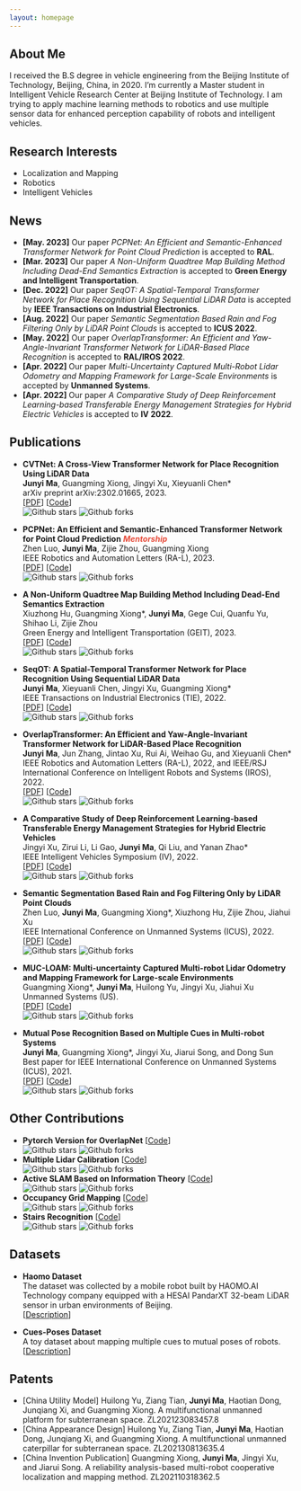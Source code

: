 ```yaml
---
layout: homepage
---
```


## About Me

I received the B.S degree in vehicle engineering from the Beijing Institute of Technology, Beijing, China, in 2020. I’m currently a Master student in Intelligent Vehicle Research Center at Beijing Institute of Technology. I am trying to apply machine learning methods to robotics and use multiple sensor data for enhanced perception capability of robots and intelligent vehicles.


## Research Interests

- Localization and Mapping
- Robotics
- Intelligent Vehicles

## News
- **[May. 2023]** Our paper _PCPNet: An Efficient and Semantic-Enhanced Transformer Network for Point Cloud Prediction_ is accepted to **RAL**.
- **[Mar. 2023]** Our paper _A Non-Uniform Quadtree Map Building Method Including Dead-End Semantics Extraction_ is accepted to **Green Energy and Intelligent Transportation**.
- **[Dec. 2022]** Our paper _SeqOT: A Spatial-Temporal Transformer Network for Place Recognition Using Sequential LiDAR Data_ is accepted by **IEEE Transactions on Industrial Electronics**.
- **[Aug. 2022]** Our paper _Semantic Segmentation Based Rain and Fog Filtering Only by LiDAR Point Clouds_ is accepted to **ICUS 2022**.
- **[May. 2022]** Our paper _OverlapTransformer: An Efficient and Yaw-Angle-Invariant Transformer Network for LiDAR-Based Place Recognition_ is accepted to **RAL/IROS 2022**.
- **[Apr. 2022]** Our paper _Multi-Uncertainty Captured Multi-Robot Lidar Odometry and Mapping Framework for Large-Scale Environments_ is accepted by **Unmanned Systems**.
- **[Apr. 2022]** Our paper _A Comparative Study of Deep Reinforcement Learning-based Transferable Energy Management Strategies for Hybrid Electric Vehicles_ is accepted to **IV 2022**.

## Publications

- **CVTNet: A Cross-View Transformer Network for Place Recognition Using LiDAR Data**
  <br>
  **Junyi Ma**, Guangming Xiong, Jingyi Xu, Xieyuanli Chen* 
  <br>
  arXiv preprint arXiv:2302.01665, 2023.
  <br>
  [[PDF](https://arxiv.org/pdf/2302.01665.pdf)]  [[Code](https://github.com/BIT-MJY/CVTNet)]  
  ![Github stars](https://img.shields.io/github/stars/BIT-MJY/CVTNet.svg)  ![Github forks](https://img.shields.io/github/forks/BIT-MJY/CVTNet.svg)   

- **PCPNet: An Efficient and Semantic-Enhanced Transformer Network for Point Cloud Prediction** <strong><i style="color:#e74d3c">Mentorship</i></strong>
  <br>
  Zhen Luo, **Junyi Ma**, Zijie Zhou, Guangming Xiong 
  <br>
  IEEE Robotics and Automation Letters (RA-L), 2023.
  <br>
  [[PDF](https://arxiv.org/abs/2304.07773)]  [[Code](https://github.com/Blurryface0814/PCPNet)]  
  ![Github stars](https://img.shields.io/github/stars/Blurryface0814/PCPNet.svg)  ![Github forks](https://img.shields.io/github/forks/Blurryface0814/PCPNet.svg)  

- **A Non-Uniform Quadtree Map Building Method Including Dead-End Semantics Extraction**
  <br>
  Xiuzhong Hu, Guangming Xiong*, **Junyi Ma**, Gege Cui, Quanfu Yu, Shihao Li, Zijie Zhou
  <br>
  Green Energy and Intelligent Transportation (GEIT), 2023.
  <br>
  [[PDF](https://www.sciencedirect.com/science/article/pii/S2773153723000075?via%3Dihub)]  [[Code](https://github.com/biter0088/Non-uniform-quadtree-map)]  
  ![Github stars](https://img.shields.io/github/stars/biter0088/Non-uniform-quadtree-map.svg)  ![Github forks](https://img.shields.io/github/forks/biter0088/Non-uniform-quadtree-map.svg)   


- **SeqOT: A Spatial-Temporal Transformer Network for Place Recognition Using Sequential LiDAR Data**
  <br>
  **Junyi Ma**, Xieyuanli Chen, Jingyi Xu, Guangming Xiong* 
  <br>
  IEEE Transactions on Industrial Electronics (TIE), 2022.
  <br>
  [[PDF](https://ieeexplore.ieee.org/document/9994714)]  [[Code](https://github.com/BIT-MJY/SeqOT)]  
  ![Github stars](https://img.shields.io/github/stars/BIT-MJY/SeqOT.svg)  ![Github forks](https://img.shields.io/github/forks/BIT-MJY/SeqOT.svg)   

- **OverlapTransformer: An Efficient and Yaw-Angle-Invariant Transformer Network for LiDAR-Based Place Recognition**
  <br>
  **Junyi Ma**, Jun Zhang, Jintao Xu, Rui Ai, Weihao Gu, and Xieyuanli Chen* 
  <br>
  IEEE Robotics and Automation Letters (RA-L), 2022, and IEEE/RSJ International Conference on Intelligent Robots and Systems (IROS), 2022.
  <br>
  [[PDF](https://arxiv.org/pdf/2203.03397.pdf)]  [[Code](https://github.com/haomo-ai/OverlapTransformer)]  
  ![Github stars](https://img.shields.io/github/stars/haomo-ai/OverlapTransformer.svg)  ![Github forks](https://img.shields.io/github/forks/haomo-ai/OverlapTransformer.svg)   
   
- **A Comparative Study of Deep Reinforcement Learning-based Transferable Energy Management Strategies for Hybrid Electric Vehicles**
  <br>
  Jingyi Xu, Zirui Li, Li Gao, **Junyi Ma**, Qi Liu, and Yanan Zhao* 
  <br>
  IEEE Intelligent Vehicles Symposium (IV), 2022.
  <br>
  [[PDF](https://ieeexplore.ieee.org/document/9827042)]  [[Code](https://github.com/BIT-XJY/RL-based-Transferable-EMS)]  
  ![Github stars](https://img.shields.io/github/stars/BIT-XJY/RL-based-Transferable-EMS.svg)  ![Github forks](https://img.shields.io/github/forks/BIT-XJY/RL-based-Transferable-EMS.svg)  

- **Semantic Segmentation Based Rain and Fog Filtering Only by LiDAR Point Clouds**
  <br>
  Zhen Luo, **Junyi Ma**, Guangming Xiong*, Xiuzhong Hu, Zijie Zhou, Jiahui Xu 
  <br>
  IEEE International Conference on Unmanned Systems (ICUS), 2022.
  <br>
  [[PDF](https://ieeexplore.ieee.org/document/9986567)]  [[Code](https://github.com/Blurryface0814/SunnyNet)]  
  ![Github stars](https://img.shields.io/github/stars/Blurryface0814/SunnyNet.svg)  ![Github forks](https://img.shields.io/github/forks/Blurryface0814/SunnyNet.svg)  

- **MUC-LOAM: Multi-uncertainty Captured Multi-robot Lidar Odometry and Mapping Framework for Large-scale Environments**
  <br>
  Guangming Xiong*, **Junyi Ma**, Huilong Yu, Jingyi Xu, Jiahui Xu
  <br>
  Unmanned Systems (US).
  <br>
  [[PDF](https://www.worldscientific.com/doi/abs/10.1142/S2301385023410030)] [[Code](https://github.com/BIT-MJY/Mutual-Pose-Recognition-Based-on-Multiple-Cues-in-MRS)]    
  ![Github stars](https://img.shields.io/github/stars/BIT-MJY/Mutual-Pose-Recognition-Based-on-Multiple-Cues-in-MRS.svg)  ![Github forks](https://img.shields.io/github/forks/BIT-MJY/Mutual-Pose-Recognition-Based-on-Multiple-Cues-in-MRS.svg)    
  
- **Mutual Pose Recognition Based on Multiple Cues in Multi-robot Systems**
  <br>
  **Junyi Ma**, Guangming Xiong*, Jingyi Xu, Jiarui Song, and Dong Sun
  <br>
  Best paper for IEEE International Conference on Unmanned Systems (ICUS), 2021.
  <br>
  [[PDF](https://ieeexplore.ieee.org/document/9641141)] [[Code](https://github.com/BIT-MJY/Mutual-Pose-Recognition-Based-on-Multiple-Cues-in-MRS)]  
  ![Github stars](https://img.shields.io/github/stars/BIT-MJY/Mutual-Pose-Recognition-Based-on-Multiple-Cues-in-MRS.svg)  ![Github forks](https://img.shields.io/github/forks/BIT-MJY/Mutual-Pose-Recognition-Based-on-Multiple-Cues-in-MRS.svg)    

## Other Contributions
- **Pytorch Version for OverlapNet** [[Code](https://github.com/PRBonn/OverlapNet)]  
![Github stars](https://img.shields.io/github/stars/PRBonn/OverlapNet.svg)  ![Github forks](https://img.shields.io/github/forks/PRBonn/OverlapNet.svg)   
- **Multiple Lidar Calibration**  [[Code](https://github.com/BIT-MJY/Multiple_Lidar_Calibration)]  
  ![Github stars](https://img.shields.io/github/stars/BIT-MJY/Multiple_Lidar_Calibration.svg)  ![Github forks](https://img.shields.io/github/forks/BIT-MJY/Multiple_Lidar_Calibration.svg)   
- **Active SLAM Based on Information Theory** [[Code](https://github.com/BIT-MJY/Active_SLAM_Based_on_Information_Theory)]  
  ![Github stars](https://img.shields.io/github/stars/BIT-MJY/Active_SLAM_Based_on_Information_Theory.svg)  ![Github forks](https://img.shields.io/github/forks/BIT-MJY/Active_SLAM_Based_on_Information_Theory.svg)  
- **Occupancy Grid Mapping** [[Code](https://github.com/BIT-MJY/occupancy_grid_mapping)]  
  ![Github stars](https://img.shields.io/github/stars/BIT-MJY/occupancy_grid_mapping.svg)  ![Github forks](https://img.shields.io/github/forks/BIT-MJY/occupancy_grid_mapping.svg)    
- **Stairs Recognition** [[Code](https://github.com/BIT-MJY/stairs_recognition)]  
  ![Github stars](https://img.shields.io/github/stars/BIT-MJY/stairs_recognition.svg)  ![Github forks](https://img.shields.io/github/forks/BIT-MJY/stairs_recognition.svg)    

## Datasets

- **Haomo Dataset**
  <br>
  The dataset was collected by a mobile robot built by HAOMO.AI Technology company equipped with a HESAI PandarXT 32-beam LiDAR sensor in urban environments of Beijing. 
  <br>
[[Description](https://github.com/haomo-ai/OverlapTransformer/tree/master/Haomo_Dataset)]

- **Cues-Poses Dataset**
  <br>
  A toy dataset about mapping multiple cues to mutual poses of robots.
  <br>
[[Description](https://github.com/BIT-MJY/Cues_Poses_Datasets)]  

## Patents

- [China Utility Model] Huilong Yu, Ziang Tian, **Junyi Ma**, Haotian Dong, Junqiang Xi, and Guangming Xiong. A multifunctional unmanned platform for subterranean space. ZL202123083457.8
- [China Appearance Design] Huilong Yu, Ziang Tian, **Junyi Ma**, Haotian Dong, Junqiang Xi, and Guangming Xiong. A multifunctional unmanned caterpillar for subterranean space. ZL202130813635.4
- [China Invention Publication] Guangming Xiong, **Junyi Ma**, Jingyi Xu, and Jiarui Song. A reliability analysis-based multi-robot cooperative localization and mapping method. ZL202110318362.5



